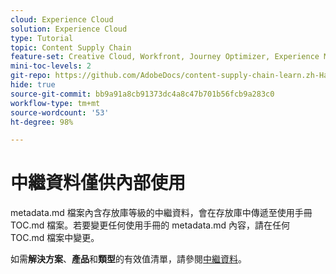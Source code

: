 ```yaml
---
cloud: Experience Cloud
solution: Experience Cloud
type: Tutorial
topic: Content Supply Chain
feature-set: Creative Cloud, Workfront, Journey Optimizer, Experience Manager, Experience Manager Sites, Experience Manager Assets, GenStudio
mini-toc-levels: 2
git-repo: https://github.com/AdobeDocs/content-supply-chain-learn.zh-Hant
hide: true
source-git-commit: bb9a91a8cb91373dc4a8c47b701b56fcb9a283c0
workflow-type: tm+mt
source-wordcount: '53'
ht-degree: 98%

---
```



# 中繼資料僅供內部使用

metadata.md 檔案內含存放庫等級的中繼資料，會在存放庫中傳遞至使用手冊 TOC.md 檔案。若要變更任何使用手冊的 metadata.md 內容，請在任何 TOC.md 檔案中變更。

如需&#x200B;**解決方案**、**產品**&#x200B;和&#x200B;**類型**&#x200B;的有效值清單，請參閱[中繼資料](https://experienceleague.adobe.com/docs/authoring-guide-exl/using/editing/user-guide-setup/metadata.html)。
